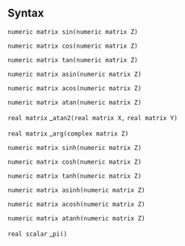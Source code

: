 ## Syntax

`numeric matrix sin(numeric matrix Z)`

`numeric matrix cos(numeric matrix Z)`

`numeric matrix tan(numeric matrix Z)`

`numeric matrix asin(numeric matrix Z)`

`numeric matrix acos(numeric matrix Z)`

`numeric matrix atan(numeric matrix Z)`

`real matrix`<span class="nowrap"> _`atan2(real matrix X,`
`real matrix Y)`

`real matrix`<span class="nowrap"> _`arg(complex matrix Z)`

`numeric matrix sinh(numeric matrix Z)`

`numeric matrix cosh(numeric matrix Z)`

`numeric matrix tanh(numeric matrix Z)`

`numeric matrix asinh(numeric matrix Z)`

`numeric matrix acosh(numeric matrix Z)`

`numeric matrix atanh(numeric matrix Z)`

`real scalar`<span class="nowrap"> _`pi()`
